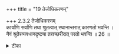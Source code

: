 +++
title = "19 तेजोधिकरणम्"

+++
2.3.2 तेजोधिकरणम्  
कार्याणि सर्वाणि तथा श्रुतत्वात् स्थानान्तरात् कारणतो भवन्ति ।  
नैवं श्रुतेरव्यवधानदृष्ट्या तत्तच्छरीरात् परतो भवन्ति ॥ 26 ॥

<details><summary>टीका</summary>

2.3.2 तेजोधिकरणम् Brahman can not be the direct cause of the effects. The effects such as पृथिवी etc., are declared to originate from their immediately preceding elements. Thus fire originated from air, fire produced water and water created the earth.1 Hence Brahman could not be maintained to be the cause of all. This view is not tenable; for, every element is declared to be created directly from Brahman, as it is Brahman itself which remains as each element, having everything as His body. Notes : 1. Taitt. Up., I.2. 2. बृह् Up., V.vii.
</details>

